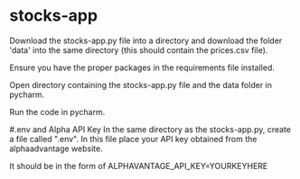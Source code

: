 # stocks-app
Download the stocks-app.py file into a directory and download the folder 'data' into the same directory (this should contain the prices.csv file). 

Ensure you have the proper packages in the requirements file installed.

Open directory containing the stocks-app.py file and the data folder in pycharm.

Run the code in pycharm.

#.env and Alpha API Key
In the same directory as the stocks-app.py, create a file called ".env". In this file place your API key obtained from the alphaadvantage website.

It should be in the form of ALPHAVANTAGE_API_KEY=YOURKEYHERE
